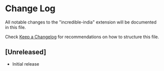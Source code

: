# Change Log

All notable changes to the "incredible-india" extension will be documented in this file.

Check [Keep a Changelog](http://keepachangelog.com/) for recommendations on how to structure this file.

## [Unreleased]

- Initial release
